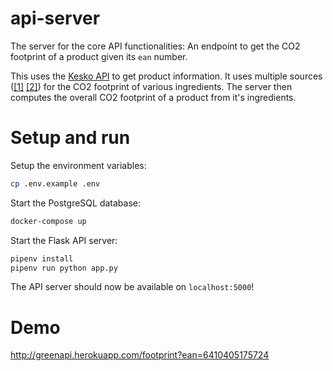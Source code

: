 # api-server

The server for the core API functionalities: An endpoint to get the CO2 footprint of a product given its `ean` number.

This uses the [Kesko API](https://kesko.portal.azure-api.net/) to get product information. It uses multiple sources ([\[1\]](http://naturerhverv.dk/fileadmin/user_upload/NaturErhverv/Filer/Tvaergaaende/Foedevarernes_klimaaftryk_tabel_1.pdf) [\[2\]](http://www.greeneatz.com/foods-carbon-footprint.html)) for the CO2 footprint of various ingredients. The server then computes the overall CO2 footprint of a product from it's ingredients.

# Setup and run

Setup the environment variables:

```sh
cp .env.example .env
```

Start the PostgreSQL database:

```sh
docker-compose up
```

Start the Flask API server:

```sh
pipenv install
pipenv run python app.py
```

The API server should now be available on `localhost:5000`!

# Demo

http://greenapi.herokuapp.com/footprint?ean=6410405175724

